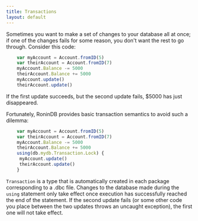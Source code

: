 ```yaml
---
title: Transactions
layout: default
---
```


Sometimes you want to make a set of changes to your database all at once; if
one of the changes fails for some reason, you don't want the rest to go
through. Consider this code:

```js
    var myAccount = Account.fromID(5)
    var theirAccount = Account.fromID(7)
    myAccount.Balance -= 5000
    theirAccount.Balance += 5000
    myAccount.update()
    theirAccount.update()
```

If the first update succeeds, but the second update fails, $5000 has just
disappeared.

Fortunately, RoninDB provides basic transaction semantics to avoid such a
dilemma:

```js
    var myAccount = Account.fromID(5)
    var theirAccount = Account.fromID(7)
    myAccount.Balance -= 5000
    theirAccount.Balance += 5000
    using(db.mydb.Transaction.Lock) {
     myAccount.update()
     theirAccount.update()
    }
```

`Transaction` is a type that is automatically created in each package
corresponding to a .dbc file. Changes to the database made during the `using`
statement only take effect once execution has successfully reached the end of
the statement. If the second update fails (or some other code you place
between the two updates throws an uncaught exception), the first one will not
take effect.
